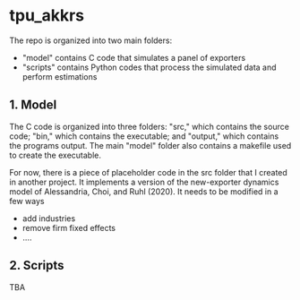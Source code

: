 # tpu_akkrs

The repo is organized into two main folders:
- "model" contains C code that simulates a panel of exporters
- "scripts" contains Python codes that process the simulated data and perform estimations

<h2>1. Model</h2>
The C code is organized into three folders: "src," which contains the source code; "bin," which contains the executable; and "output," which contains the programs output. The main "model" folder also contains a makefile used to create the executable.

For now, there is a piece of placeholder code in the src folder that I created in another project. It implements a version of the new-exporter dynamics model of Alessandria, Choi, and Ruhl (2020). It needs to be modified in a few ways
- add industries
- remove firm fixed effects
- ....

<h2>2. Scripts</h2>
TBA
